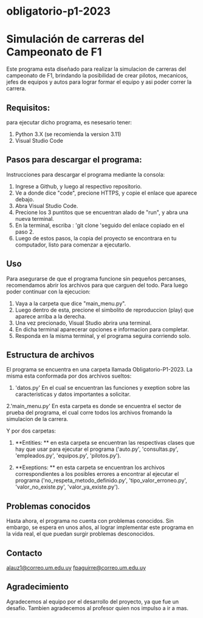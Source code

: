 # obligatorio-p1-2023
# Simulación de carreras del Campeonato de F1
Este programa esta diseñado para realizar la simulacion de carreras del campeonato de F1,
brindando la posibilidad de crear pilotos, mecanicos, jefes de equipos y autos para lograr formar el equipo
y asi poder correr la carrera.

## Requisitos:
para ejecutar dicho programa, es nesesario tener:
1. Python 3.X (se recomienda la version 3.11)
2. Visual Studio Code

## Pasos para descargar el programa:
Instrucciones para descargar el programa mediante la consola:
1. Ingrese a Github, y luego al respectivo repositorio.
2. Ve a donde dice "code", precione HTTPS, y copie el enlace que aparece debajo.
3. Abra Visual Studio Code.
4. Precione los 3 puntitos que se encuentran alado de "run", y abra una nueva terminal.
5. En la terminal, escriba : 'git clone 'seguido del enlace copiado en el paso 2.
6. Luego de estos pasos, la copia del proyecto se encontrara en tu computador, listo para comenzar a ejecutarlo.

## Uso
Para asegurarse de que el programa funcione sin pequeños percanses,
recomendamos abrir los archivos para que carguen del todo.
Para luego poder continuar con la ejecucion:
1. Vaya a la carpeta que dice "main_menu.py".
2. Luego dentro de esta, precione el simbolito de reproduccion (play) que aparece arriba a la derecha.
3. Una vez precionado, Visual Studio abrira una terminal.
4. En dicha terminal aparecerar opciones e informacion para completar.
5. Responda en la misma terminal, y el programa seguira corriendo solo.


## Estructura de archivos
El programa se encuentra en una carpeta llamada Obligatorio-P1-2023.
La misma esta conformada por dos archivos sueltos: 
1. 'datos.py'
En el cual se encuentran las funciones y exeption sobre las caracteristicas y datos importantes a solicitar.

2.'main_menu.py'
En esta carpeta es donde se encuentra el sector de prueba del programa, el cual corre todos los archivos fromando la simulacion de la carrera.

Y por dos carpetas:
1. **Entities: ** en esta carpeta se encuentran las respectivas clases que hay que usar para ejecutar el programa 
('auto.py', 'consultas.py', 'empleados.py', 'equipos.py', 'pilotos.py').

2. **Exeptions: ** en esta carpeta se encuentran los archivos correspondientes a los posibles errores a encontrar al ejecutar el programa ('no_respeta_metodo_definido.py', 'tipo_valor_erroneo.py', 'valor_no_existe.py', 'valor_ya_existe.py').


## Problemas conocidos
Hasta ahora, el programa no cuenta con problemas conocidos.
Sin embargo, se espera en unos años, al lograr implementar este programa en la vida real, el que puedan surgir problemas desconocidos.

## Contacto
alauz1@correo.um.edu.uy
fpaguirre@correo.um.edu.uy

## Agradecimiento
Agradecemos al equipo por el desarrollo del proyecto, ya que fue un desafio. Tambien agradecemos al profesor quien nos impulso a ir a mas.
